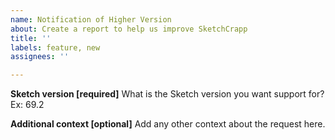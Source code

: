 ```yaml
---
name: Notification of Higher Version
about: Create a report to help us improve SketchCrapp
title: ''
labels: feature, new
assignees: ''

---
```


**Sketch version [required]**
What is the Sketch version you want support for?
Ex: 69.2

**Additional context [optional]**
Add any other context about the request here.
